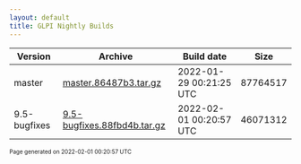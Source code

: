 ```yaml
---
layout: default
title: GLPI Nightly Builds
---
```


Version|Archive|Build date|Size
---|---|---|---
master|[master.86487b3.tar.gz](master.86487b3.tar.gz)|2022-01-29 00:21:25 UTC|87764517
9.5-bugfixes|[9.5-bugfixes.88fbd4b.tar.gz](9.5-bugfixes.88fbd4b.tar.gz)|2022-02-01 00:20:57 UTC|46071312

<font size="1">Page generated on 2022-02-01 00:20:57 UTC</font>
